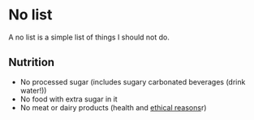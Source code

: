 # No list
A no list is a simple list of things I should not do. 

## Nutrition
- No processed sugar (includes sugary carbonated beverages (drink water!))
- No food with extra sugar in it
- No meat or dairy products (health and [ethical reasons](.../life/Compassion.md)r)